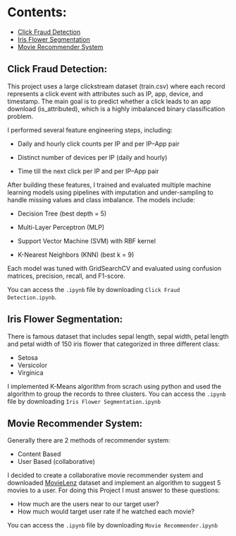 # Contents:
  * [Click Fraud Detection](#click-fraud-detection)
  * [Iris Flower Segmentation](#iris-flower-segmentation)
  * [Movie Recommender System](#movie-recommender-system)

## Click Fraud Detection:
This project uses a large clickstream dataset (train.csv) where each record represents a click event with attributes such as IP, app, device, and timestamp. The main goal is to predict whether a click leads to an app download (is_attributed), which is a highly imbalanced binary classification problem.

I performed several feature engineering steps, including:

- Daily and hourly click counts per IP and per IP–App pair

- Distinct number of devices per IP (daily and hourly)

- Time till the next click per IP and per IP–App pair

After building these features, I trained and evaluated multiple machine learning models using pipelines with imputation and under-sampling to handle missing values and class imbalance. The models include:

- Decision Tree (best depth = 5)

- Multi-Layer Perceptron (MLP)

- Support Vector Machine (SVM) with RBF kernel

- K-Nearest Neighbors (KNN) (best k = 9)

Each model was tuned with GridSearchCV and evaluated using confusion matrices, precision, recall, and F1-score.

You can access the `.ipynb` file by downloading `Click Fraud Detection.ipynb`.

## Iris Flower Segmentation:
There is famous dataset that includes sepal length, sepal width, petal length and petal width of 150 iris flower that categorized in three different class:
  - Setosa
  - Versicolor
  - Virginica   
     
I implemented K-Means algorithm from scrach using python and used the algorithm to group the records to three clusters. You can access the `.ipynb` file by downloading `Iris Flower Segmentation.ipynb`
  
## Movie Recommender System:
Generally there are 2 methods of recommender system:
  - Content Based
  - User Based (collaborative)   
     
I decided to create a collaborative movie recommender system and downloaded [MovieLenz](https://grouplens.org/datasets/movielens/100k/) dataset and implement an algorithm to suggest 5 movies to a user. 
For doing this Project I must answer to these questions:
  - How much are the users near to our target user?
  - How much would target user rate if he watched each movie?   
     
You can access the `.ipynb` file by downloading `Movie Recommender.ipynb`     
